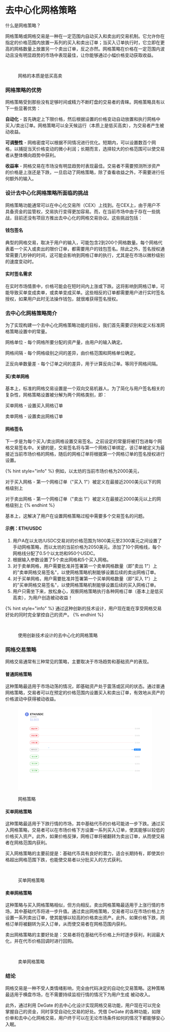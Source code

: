 # 去中心化网格策略

什么是网格策略？

网格策略或网格交易是一种在一定范围内自动买入和卖出的交易机制。它允许你在指定的价格范围内放置一系列的买入和卖出订单；当买入订单执行时，它立即在更高的网格数量上放置另一个卖出订单，反之亦然。网格策略在价格在一定范围内波动且没有明显趋势的市场中表现最佳，让你能够通过小幅价格变动获取收益。

<figure><img src="../.gitbook/assets/Grid-Trading-Long-CN-v1.gif" alt=""><figcaption><p>网格的本质是低买高卖</p></figcaption></figure>

### 网格策略的优势&#x20;

网格策略受到那些没有足够时间或精力不断盯盘的交易者的青睐。网格策略具有以下一些显著优势：

**自动化** - 首先确定上下限价格，然后根据设置的价格变动自动放置和执行网格中买入/卖出订单。网格策略可以全天候运行（本质上是低买高卖），为交易者产生被动收益。

**可调整性** - 网格密度可以根据不同情况进行优化。短期内，可以设置数百个网格，以捕捉当天价格变动的微小利润；长期而言，选择较大的价格范围可以使交易者从整体横向趋势中获利。

**收益率** - 网格交易在市场没有明显趋势时表现最佳。交易者不需要预测所涉资产的价格是上涨还是下跌，一旦启动了网格策略，除了查看收益之外，不需要进行任何额外的输入。

### 设计去中心化网格策略所面临的挑战

网格策略功能通常可以在中心化交易所（CEX）上找到。在CEX上，由于用户不具备资金的监管权，交易执行变得更加容易。而，在当前市场中由于存在一些挑战，目前还没有项目方推出去中心化的网格交易协议。这些挑战包括：

#### 钱包签名

典型的网格交易，取决于用户的输入，可能包含2到200个网格数量。每个网格代表着一个买入或卖出的限价订单，都需要用户的钱包签名。除此之外，签名授权通常需要几秒钟的时间，这可能会影响到网格订单的执行，尤其是在市场以微秒级别的速度变动时。

#### 实时签名需求

在实时市场情景中，价格可能会在短时间内上涨或下跌。这将影响到网格订单，可能导致买单变成卖单，或卖单变成买单。这些相反的订单都需要用户进行实时签名授权，如果用户此时无法操作钱包，就很难获得签名授权。

### 去中心化网格策略简介

为了实现构建一个去中心化网格策略功能的目标，我们首先需要识别和定义标准网格策略设置中的常量。

网格单位 - 每个网格所要分配的资产量，由用户的输入确定。&#x20;

网格间隔 - 每个网格级别之间的差异，由价格范围和网格单位确定。&#x20;

正反向单数量差 - 每个订单之间的差异，用于计算反向订单。等同于网格间隔。

#### 买/卖单网格

基本上，标准的网格交易设置是一个双向交易机器人。为了简化与用户签名相关的复杂性，网格策略设置被分解为两个网格类别，即：

买单网格 - 设置买入网格订单&#x20;

卖单网格 - 设置卖出网格订单

#### 网格签名

下一步是为每个买入/卖出网格设置交易签名。之前设定的常量将被打包进每个网格交易签名中。关键的是，交易签名将与第一个网格订单绑定，该订单被定义为最接近当前市场价格的网格，随后的网格订单将根据第一个网格订单的签名授权进行设置。&#x20;

{% hint style="info" %}
例如，以太坊的当前市场价格为2000美元，&#x20;

对于买入网格 - 第一个网格订单（"买入 1"）被定义在最接近2000美元以下的网格级别上

对于卖出网格 - 第一个网格订单（"卖出 1"）被定义在最接近2000美元以上的网格级别上
{% endhint %}

&#x20;基本上，这解决了用户在设置网格策略过程中需要多个交易签名的问题。

#### 示例：ETH/USDC

1. 用户A在以太坊/USDC交易对的价格范围为1800美元至2300美元之间设置了手动网格策略，而以太坊的当前价格为2050美元。添加了10个网格线，每个网格线分配了0.5个以太坊和950个USDC。
2. 根据输入参数设置了5个卖出网格和5个买入网格。
3. 对于卖单网格，用户需要批准并签署第一个卖单网格数量（即"卖出 1"）上的"卖单网格交易签名"，以使网格策略机制能够设置后续的卖出网格订单。
4. 对于买单网格，用户需要批准并签署第一个买单网格数量（即"买入 1"）上的"买单网格交易签名"，以使网格策略机制能够设置后续的买入网格订单。
5. 用户只需坐下来，放松身心，观察网格策略执行各种网格订单（基本上是低买高卖），为用户创造被动收益！

{% hint style="info" %}
通过这种创新的技术设计，用户现在能在享受网格交易好处的同时完全掌控自己的资产。
{% endhint %}

<figure><img src="../.gitbook/assets/Spot-Grid-Trading-Bot-China-v4.gif" alt=""><figcaption><p>使用创新技术设计的去中心化的网格策略</p></figcaption></figure>

### 网格交易策略&#x20;

网格交易通常有三种常见的策略，主要取决于市场趋势和基础资产的表现。&#x20;

#### 普通网格策略&#x20;

这种策略最适用于市场动荡的情况，即基础资产处于震荡或区间的状态。通过普通网格策略，交易者可以在预定的价格范围内设置买入和卖出订单，有效地从资产的价格波动中获得被动收益。

<figure><img src="../.gitbook/assets/Normal-Grid-CN-m.gif" alt=""><figcaption><p>网格策略</p></figcaption></figure>

#### 买单网格策略&#x20;

这种策略最适用于下跌行情的市场，其中基础代币的价格可能进一步下跌。通过买入网格策略，交易者可以在市场价格下方设置一系列买入订单，使其能够以较低的价格买入资产。此外，如果价格反弹，网格订单将被翻转为卖出订单，从而使交易者在网格范围内获利。&#x20;

买入网格策略的主要前提是：基础代币具有良好的潜力，适合长期持有，即使其价格超出网格范围下跌，也能使交易者以分批买入的方式获利。

<figure><img src="../.gitbook/assets/Buy-Grid-CN-v1.gif" alt=""><figcaption><p>买单网格策略</p></figcaption></figure>

#### 卖单网格策略&#x20;

这种策略与买入网格策略相似，但方向相反。卖出网格策略最适用于上涨行情的市场，其中基础代币将进一步升值。通过卖出网格策略，交易者可以在市场价格上方设置一系列卖出订单，使其能够以较高的价格卖出资产。此外，如果价格下跌，网格订单将被翻转为买入订单，从而使交易者在网格范围内获利。&#x20;

卖出网格策略的主要好处是：交易者将在基础代币价格上升时逐步获利，利润最大化，并在代币价格回调时进行回购。

<figure><img src="../.gitbook/assets/Sell-Grid-CH-v1.gif" alt=""><figcaption><p>卖单网格策略</p></figcaption></figure>

### 结论&#x20;

网格交易是一种不受人类情绪影响，完全由代码决定的自动化交易策略。这种策略最适用于横盘市场，在不需要持续监视行情的情况下为用户生成 被动收入。&#x20;

此外，通过利用 DeGate 的去中心化设计实现网格交易功能，用户现在可以完全掌握自己的资金，同时享受自动化交易的好处。凭借 DeGate 的各种功能，如限价单和去中心化网格交易，用户终于可以在无论市场条件如何的情况下都能够安心入眠。
